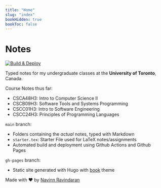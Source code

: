 ```yaml
---
title: "Home"
slug: "index"
bookHidden: true
bookToc: false
---
```

# Notes
[![Build & Deploy](https://github.com/navn-r/notes/actions/workflows/main.yml/badge.svg?branch=main)](https://github.com/navn-r/notes/actions/workflows/main.yml)

Typed notes for my undergraduate classes at the **University of Toronto**, Canada.

Course Notes thus far: 
- CSCA48H3: Intro to Computer Science II  
- CSCB09H3: Software Tools and Systems Programming
- CSCC01H3: Intro to Software Engineering
- CSCC24H3: Principles of Programming Languages

`main` branch: 
  - Folders containing the *actual* notes, typed with Markdown  
  - `starter.tex`: Starter File used for LaTeX notes/assignments
  - Automated build and deployment using Github Actions and Github Pages

`gh-pages` branch: 
  - Static site generated with Hugo with [book](https://github.com/alex-shpak/hugo-book/) theme

Made with ❤️ by [Navinn Ravindaran](https://navn.me)

